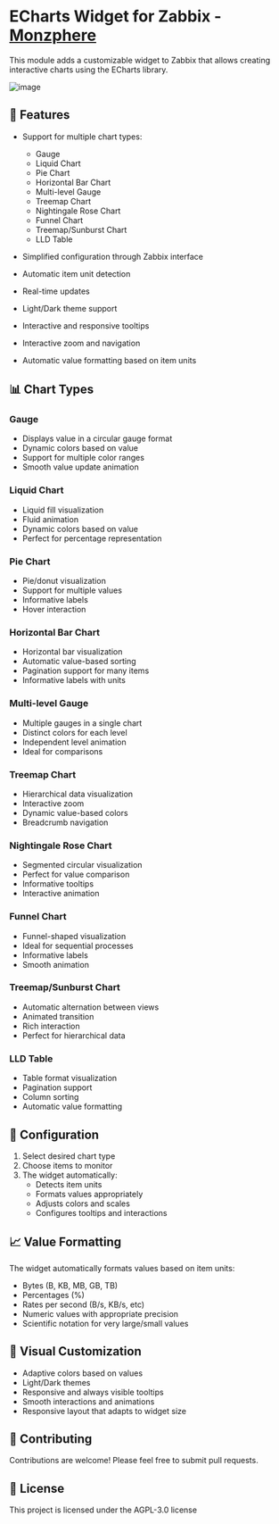 # ECharts Widget for Zabbix - [Monzphere](https://monzphere.com)

This module adds a customizable widget to Zabbix that allows creating interactive charts using the ECharts library.

![image](https://github.com/user-attachments/assets/0b321c1d-8993-477a-93df-a9ae55dbdb62)


## 🚀 Features

- Support for multiple chart types:
  - Gauge
  - Liquid Chart
  - Pie Chart
  - Horizontal Bar Chart
  - Multi-level Gauge
  - Treemap Chart
  - Nightingale Rose Chart
  - Funnel Chart
  - Treemap/Sunburst Chart
  - LLD Table

- Simplified configuration through Zabbix interface
- Automatic item unit detection
- Real-time updates
- Light/Dark theme support
- Interactive and responsive tooltips
- Interactive zoom and navigation
- Automatic value formatting based on item units

## 📊 Chart Types

### Gauge
- Displays value in a circular gauge format
- Dynamic colors based on value
- Support for multiple color ranges
- Smooth value update animation

### Liquid Chart
- Liquid fill visualization
- Fluid animation
- Dynamic colors based on value
- Perfect for percentage representation

### Pie Chart
- Pie/donut visualization
- Support for multiple values
- Informative labels
- Hover interaction

### Horizontal Bar Chart
- Horizontal bar visualization
- Automatic value-based sorting
- Pagination support for many items
- Informative labels with units

### Multi-level Gauge
- Multiple gauges in a single chart
- Distinct colors for each level
- Independent level animation
- Ideal for comparisons

### Treemap Chart
- Hierarchical data visualization
- Interactive zoom
- Dynamic value-based colors
- Breadcrumb navigation

### Nightingale Rose Chart
- Segmented circular visualization
- Perfect for value comparison
- Informative tooltips
- Interactive animation

### Funnel Chart
- Funnel-shaped visualization
- Ideal for sequential processes
- Informative labels
- Smooth animation

### Treemap/Sunburst Chart
- Automatic alternation between views
- Animated transition
- Rich interaction
- Perfect for hierarchical data

### LLD Table
- Table format visualization
- Pagination support
- Column sorting
- Automatic value formatting

## 🔧 Configuration

1. Select desired chart type
2. Choose items to monitor
3. The widget automatically:
   - Detects item units
   - Formats values appropriately
   - Adjusts colors and scales
   - Configures tooltips and interactions

## 📈 Value Formatting

The widget automatically formats values based on item units:
- Bytes (B, KB, MB, GB, TB)
- Percentages (%)
- Rates per second (B/s, KB/s, etc)
- Numeric values with appropriate precision
- Scientific notation for very large/small values

## 🎨 Visual Customization

- Adaptive colors based on values
- Light/Dark themes
- Responsive and always visible tooltips
- Smooth interactions and animations
- Responsive layout that adapts to widget size

## 🤝 Contributing

Contributions are welcome! Please feel free to submit pull requests.

## 📄 License

This project is licensed under the AGPL-3.0 license
